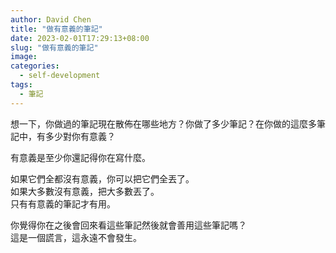 ```yaml
---
author: David Chen
title: "做有意義的筆記"
date: 2023-02-01T17:29:13+08:00
slug: "做有意義的筆記"
image: 
categories:
  - self-development
tags:
  - 筆記
---
```

想一下，你做過的筆記現在散佈在哪些地方？你做了多少筆記？在你做的這麼多筆記中，有多少對你有意義？

有意義是至少你還記得你在寫什麼。

如果它們全都沒有意義，你可以把它們全丟了。\
如果大多數沒有意義，把大多數丟了。\
只有有意義的筆記才有用。

你覺得你在之後會回來看這些筆記然後就會善用這些筆記嗎？\
這是一個謊言，這永遠不會發生。